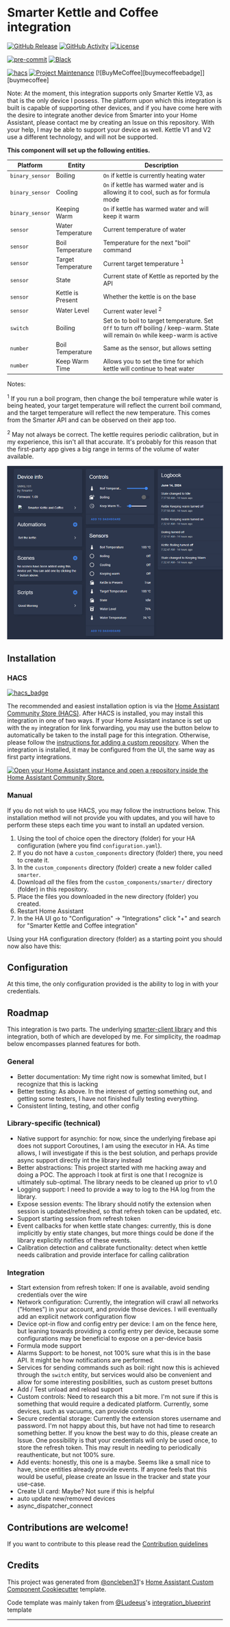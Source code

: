 # Smarter Kettle and Coffee integration

[![GitHub Release][releases-shield]][releases]
[![GitHub Activity][commits-shield]][commits]
[![License][license-shield]](LICENSE)

[![pre-commit][pre-commit-shield]][pre-commit]
[![Black][black-shield]][black]

[![hacs][hacsbadge]][hacs]
[![Project Maintenance][maintenance-shield]][user_profile]
[![BuyMeCoffee][buymecoffeebadge]][buymecoffee]

Note: At the moment, this integration supports only Smarter Kettle V3, as that is the only device I possess. The platform upon which this integration is built is capable of supporting other devices, and if you have come here with the desire to integrate another device from Smarter into your Home Assistant, please contact me by creating an Issue on this repository. With your help, I may be able to support your device as well. Kettle V1 and V2 use a different technology, and will not be supported.

**This component will set up the following entities.**


| Platform        | Entity             | Description                                                                                                                         |
| --------------- | ------------------ | ----------------------------------------------------------------------------------------------------------------------------------- |
| `binary_sensor` | Boiling            | `On` if kettle is currently heating water                                                                                           |
| `binary_sensor` | Cooling            | `On` if kettle has warmed water and is allowing it to cool, such as for formula mode                                                |
| `binary_sensor` | Keeping Warm       | `On` if kettle has warmed water and will keep it warm                                                                               |
| `sensor`        | Water Temperature  | Current temperature of water                                                                                                        |
| `sensor`        | Boil Temperature   | Temperature for the next "boil" command                                                                                             |
| `sensor`        | Target Temperature | Current target temperature <sup>1</sup>                                                                                             |
| `sensor`        | State              | Current state of Kettle as reported by the API                                                                                      |
| `sensor`        | Kettle is Present  | Whether the kettle is on the base                                                                                                   |
| `sensor`        | Water Level        | Current water level <sup>2</sup>                                                                                                    |
| `switch`        | Boiling            | Set `On` to boil to target temperature. Set `Off` to turn off boiling / keep-warm. State will remain `On` while keep-warm is active |
| `number`        | Boil Temperature   | Same as the sensor, but allows setting                                                                                              |
| `number`        | Keep Warm Time     | Allows you to set the time for which kettle will continue to heat water                                                             |


Notes:

<sup>1</sup> If you run a boil program, then change the boil temperature while water is being heated, your target temperature will reflect the current boil command, and the target temperature will reflect the new temperature. This comes from the Smarter API and can be observed on their app too.

<sup>2</sup> May not always be correct. The kettle requires periodic calibration, but in my experience, this isn't all that accurate. It's probably for this reason that the first-party app gives a big range in terms of the volume of water available.

![alt text](docs/img/device-screen.png)

## Installation
### HACS

[![hacs_badge](https://img.shields.io/badge/HACS-Custom-orange.svg?style=for-the-badge)](https://github.com/hacs/integration)

The recommended and easiest installation option is via the [Home Assistant Community Store
(HACS)](https://hacs.xyz/). After HACS is installed, you may install this integration in one of two ways. If your Home Assistant instance is set up with the `my` integration for link forwarding, you may use the button below to automatically be taken to the install page for this integration. Otherwise, please follow the [instructions for adding a custom
repository](https://hacs.xyz/docs/faq/custom_repositories). When the integration is installed, it may be configured from the UI, the same way as first party integrations.

[![Open your Home Assistant instance and open a repository inside the Home Assistant Community Store.](https://my.home-assistant.io/badges/hacs_repository.svg)](https://my.home-assistant.io/redirect/hacs_repository/?owner=kbirger&repository=ha-smarter-integration&category=integration)

### Manual

If you do not wish to use HACS, you may follow the instructions below. This installation method will not provide you with updates, and you will have to perform these steps each time you want to install an updated version.

1. Using the tool of choice open the directory (folder) for your HA configuration (where you find `configuration.yaml`).
2. If you do not have a `custom_components` directory (folder) there, you need to create it.
3. In the `custom_components` directory (folder) create a new folder called `smarter`.
4. Download _all_ the files from the `custom_components/smarter/` directory (folder) in this repository.
5. Place the files you downloaded in the new directory (folder) you created.
6. Restart Home Assistant
7. In the HA UI go to "Configuration" -> "Integrations" click "+" and search for "Smarter Kettle and Coffee integration"

Using your HA configuration directory (folder) as a starting point you should now also have this:

## Configuration
At this time, the only configuration provided is the ability to log in with your credentials.

## Roadmap
This integration is two parts. The underlying [smarter-client library](https://www.github.com/kbirger/smarter-client) and this integration, both of which are developed by me. For simplicity, the roadmap below encompasses planned features for both.

### General
- Better documentation: My time right now is somewhat limited, but I recognize that this is lacking
- Better testing: As above. In the interest of getting something out, and getting some testers, I have not finished fully testing everything.
- Consistent linting, testing, and other config

### Library-specific (technical)

- Native support for asynchio: for now, since the underlying firebase api does not support Coroutines, I am using the executor in HA. As time allows, I will investigate if this is the best solution, and perhaps provide async support directly int the library instead
- Better abstractions: This project started with me hacking away and doing a POC. The approach I took at first is one that I recognize is ultimately sub-optimal. The library needs to be cleaned up prior to v1.0
- Logging support: I need to provide a way to log to the HA log from the library.
- Expose session events: The library should notify the extension when session is updated/refreshed, so that refresh token can be updated, etc.
- Support starting session from refresh token
- Event callbacks for when kettle state changes: currently, this is done implicitly by entiy state changes, but more things could be done if the library explicitly notifies of these events.
- Calibration detection and calibrate functionality: detect when kettle needs calibration and provide interface for calling calibration


### Integration
- Start extension from refresh token: If one is available, avoid sending credentials over the wire
- Network configuration: Currently, the integration will crawl all networks ("Homes") in your account, and provide those devices. I will eventually add an explicit network configuration flow
- Device opt-in flow and config entry per device: I am on the fence here, but leaning towards providing a config entry per device, because some configurations may be beneficial to expose on a per-device basis
- Formula mode support
- Alarms Support: to be honest, not 100% sure what this is in the base API. It might be how notifications are performed.
- Services for sending commands such as boil: right now this is achieved through the `switch` entity, but services would also be convenient and allow for some interesting posibilities, such as custom preset buttons
- Add / Test unload and reload support
- Custom controls: Need to research this a bit more. I'm not sure if this is something that would require a dedicated platform. Currently, some devices, such as vacuums, can provide controls
- Secure credential storage: Currently the extension stores username and password. I'm not happy about this, but have not had time to research something better. If you know the best way to do this, please create an Issue. One possibility is that your credentials will only be used once, to store the refresh token. This may result in needing to periodically reauthenticate, but not 100% sure.
- Add events: honestly, this one is a maybe. Seems like a small nice to have, since entities already provide events. If anyone feels that this would be useful, please create an Issue in the tracker and state your use-case.
- Create UI card: Maybe? Not sure if this is helpful
- auto update new/removed devices
- async_dispatcher_connect



## Contributions are welcome!

If you want to contribute to this please read the [Contribution guidelines](CONTRIBUTING.md)

## Credits

This project was generated from [@oncleben31](https://github.com/oncleben31)'s [Home Assistant Custom Component Cookiecutter](https://github.com/oncleben31/cookiecutter-homeassistant-custom-component) template.

Code template was mainly taken from [@Ludeeus](https://github.com/ludeeus)'s [integration_blueprint][integration_blueprint] template

---

[integration_blueprint]: https://github.com/custom-components/integration_blueprint
[black]: https://github.com/psf/black
[black-shield]: https://img.shields.io/badge/code%20style-black-000000.svg?style=for-the-badge
[commits-shield]: https://img.shields.io/github/commit-activity/y/kbirger/ha-smarter-integration.svg?style=for-the-badge
[commits]: https://github.com/kbirger/ha-smarter-integration/commits/main
[hacs]: https://hacs.xyz
[hacsbadge]: https://img.shields.io/badge/HACS-Custom-orange.svg?style=for-the-badge
[forum-shield]: https://img.shields.io/badge/community-forum-brightgreen.svg?style=for-the-badge
[forum]: https://community.home-assistant.io/
[license-shield]: https://img.shields.io/github/license/kbirger/ha-smarter-integration.svg?style=for-the-badge
[maintenance-shield]: https://img.shields.io/badge/maintainer-%40kbirger-blue.svg?style=for-the-badge
[pre-commit]: https://github.com/pre-commit/pre-commit
[pre-commit-shield]: https://img.shields.io/badge/pre--commit-enabled-brightgreen?style=for-the-badge
[releases-shield]: https://img.shields.io/github/release/kbirger/ha-smarter-integration.svg?style=for-the-badge
[releases]: https://github.com/kbirger/ha-smarter-integration/releases
[user_profile]: https://github.com/kbirger
